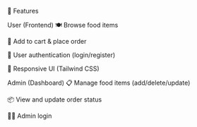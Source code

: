 🔐 Features

User (Frontend)
🍽️ Browse food items

🛒 Add to cart & place order

🔐 User authentication (login/register)

📱 Responsive UI (Tailwind CSS)

Admin (Dashboard)
📋 Manage food items (add/delete/update)

📦 View and update order status

🧑‍💻 Admin login
